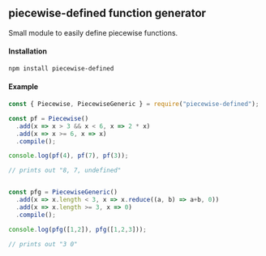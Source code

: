 ## piecewise-defined function generator

Small module to easily define piecewise functions.

#### Installation

```bash
npm install piecewise-defined
```

#### Example

```js
const { Piecewise, PiecewiseGeneric } = require("piecewise-defined");

const pf = Piecewise()
  .add(x => x > 3 && x < 6, x => 2 * x)
  .add(x => x >= 6, x => x)
  .compile();

console.log(pf(4), pf(7), pf(3));

// prints out "8, 7, undefined"


const pfg = PiecewiseGeneric()
  .add(x => x.length < 3, x => x.reduce((a, b) => a+b, 0))
  .add(x => x.length >= 3, x => 0)
  .compile();

console.log(pfg([1,2]), pfg([1,2,3]));

// prints out "3 0"
```
